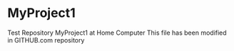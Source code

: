 # MyProject1
Test Repository MyProject1 at Home Computer
This file has been modified in GITHUB.com repository
